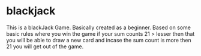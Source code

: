 # blackjack

This is a blackJack Game.
Basically created as a beginner. 
Based on some basic rules where you win the game if your sum counts 21 > lesser then that you will be able to draw a new card and incase the sum count is more then 21 you will get out of the game.

